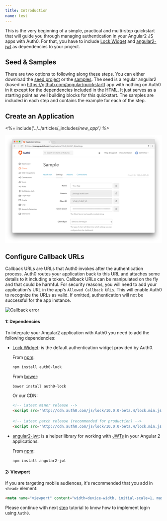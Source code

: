 ```yaml
---
title: Introduction
name: test
---
```


This is the very beginning of a simple, practical and multi-step quickstart that will guide you through managing authentication in your Angular2 JS apps with Auth0. For that, you have to include
[Lock Widget](https://github.com/auth0/lock) and [angular2-jwt](https://github.com/auth0/angular2-jwt) as dependencies to your project. 

## Seed & Samples

There are two options to following along these steps. You can either download the [seed project](https://github.com/auth0-samples/auth0-angularjs2-systemjs-sample/tree/master/00-Starter-Seed) or the [samples](https://github.com/auth0-samples/auth0-angularjs2-systemjs-sample). The seed is a regular angular2 (based on https://github.com/angular/quickstart) app with nothing on Auth0 in it except for the dependencies included in the HTML. It just serves as a starting point as well building blocks for this quickstart. The samples are included in each step and contains the example for each of the step.

## Create an Application

<%= include('../../articles/_includes/_new_app') %>_

![App Dashboard](/media/articles/angularjs/app_dashboard.png)


## Configure Callback URLs

Callback URLs are URLs that Auth0 invokes after the authentication process. Auth0 routes your application back to this URL and attaches some details to it including a token. Callback URLs can be manipulated on the fly and that could be harmful. For security reasons, you will need to add your application's URL in the app's `Allowed Callback URLs`. This will enable Auth0 to recognize the URLs as valid. If omitted, authentication will not be successful for the app instance.

![Callback error](/media/articles/angularjs/callback_error2.png)

#### 1: Dependencies
To integrate your Angular2 application with Auth0 you need to add the following dependencies:

- [Lock Widget](https://github.com/auth0/lock): is the default authentication widget provided by Auth0.


    From [npm](https://npmjs.org):

    ```sh
    npm install auth0-lock
    ```

    From [bower](http://bower.io):

    ```sh
    bower install auth0-lock
    ```

    Or our CDN:

    ```html
    <!-- Latest minor release -->
    <script src="http://cdn.auth0.com/js/lock/10.0.0-beta.4/lock.min.js"></script>

    <!-- Latest patch release (recommended for production) -->
    <script src="http://cdn.auth0.com/js/lock/10.0.0-beta.4/lock.min.js"></script>
    ```

- [angular2-jwt](https://github.com/auth0/angular2-jwt): is a helper library for working with [JWTs](http://jwt.io/introduction) in your Angular 2 applications.

    From [npm](https://npmjs.org):

    ```sh
    npm install angular2-jwt
    ```

#### 2: Viewport

If you are targeting mobile audiences, it's recommended that you add in `<head>` element:

```html
<meta name="viewport" content="width=device-width, initial-scale=1, maximum-scale=1, user-scalable=0"/>
```

Please continue with next [step](link_to_login) tutorial to know how to implement login using `Auth0`.
